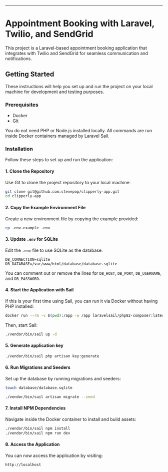 
---

# Appointment Booking with Laravel, Twilio, and SendGrid

This project is a Laravel-based appointment booking application that integrates with Twilio and SendGrid for seamless communication and notifications.

## Getting Started

These instructions will help you set up and run the project on your local machine for development and testing purposes.

### Prerequisites

- Docker
- Git

You do not need PHP or Node.js installed locally. All commands are run inside Docker containers managed by Laravel Sail.

### Installation

Follow these steps to set up and run the application:

#### 1. Clone the Repository

Use Git to clone the project repository to your local machine:

```bash
git clone git@github.com:stevepop/clipperly-app.git
cd clipperly-app
```

#### 2. Copy the Example Environment File

Create a new environment file by copying the example provided:

```bash
cp .env.example .env
```

#### 3. Update `.env` for SQLite

Edit the `.env` file to use SQLite as the database:

```env
DB_CONNECTION=sqlite
DB_DATABASE=/var/www/html/database/database.sqlite
```

You can comment out or remove the lines for `DB_HOST`, `DB_PORT`, `DB_USERNAME`, and `DB_PASSWORD`.

#### 4. Start the Application with Sail

If this is your first time using Sail, you can run it via Docker without having PHP installed:

```bash
docker run --rm -v $(pwd):/app -w /app laravelsail/php82-composer:latest composer install --ignore-platform-reqs

```

Then, start Sail:

```bash
./vendor/bin/sail up -d
```

#### 5. Generate application key
```bash
./vendor/bin/sail php artisan key:generate
```

#### 6. Run Migrations and Seeders

Set up the database by running migrations and seeders:

```bash
touch database/database.sqlite

./vendor/bin/sail artisan migrate --seed
```


#### 7. Install NPM Dependencies

Navigate inside the Docker container to install and build assets:

```bash
./vendor/bin/sail npm install
./vendor/bin/sail npm run dev
```


#### 8. Access the Application

You can now access the application by visiting:

```
http://localhost
```
